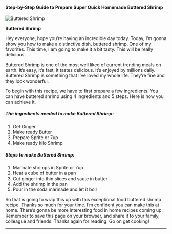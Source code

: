             

#### Step-by-Step Guide to Prepare Super Quick Homemade Buttered Shrimp

![Buttered Shrimp](https://img-global.cpcdn.com/recipes/fefa50147fc7edac/751x532cq70/buttered-shrimp-recipe-main-photo.jpg)

**Buttered Shrimp**

Hey everyone, hope you’re having an incredible day today. Today, I’m gonna show you how to make a distinctive dish, buttered shrimp. One of my favorites. This time, I am going to make it a bit tasty. This will be really delicious.

Buttered Shrimp is one of the most well liked of current trending meals on earth. It’s easy, it’s fast, it tastes delicious. It’s enjoyed by millions daily. Buttered Shrimp is something that I’ve loved my whole life. They’re fine and they look wonderful.

To begin with this recipe, we have to first prepare a few ingredients. You can have buttered shrimp using 4 ingredients and 5 steps. Here is how you can achieve it.

##### The ingredients needed to make Buttered Shrimp:

1.  Get Ginger
2.  Make ready Butter
3.  Prepare Sprite or 7up
4.  Make ready kilo Shrimp

##### Steps to make Buttered Shrimp:

1.  Marinate shrimps in Sprite or 7up
2.  Heat a cube of butter in a pan
3.  Cut ginger into thin slices and saute in butter
4.  Add the shrimp in the pan
5.  Pour in the soda marinade and let it boil

So that is going to wrap this up with this exceptional food buttered shrimp recipe. Thanks so much for your time. I’m confident you can make this at home. There’s gonna be more interesting food in home recipes coming up. Remember to save this page on your browser, and share it to your family, colleague and friends. Thanks again for reading. Go on get cooking!

* * *